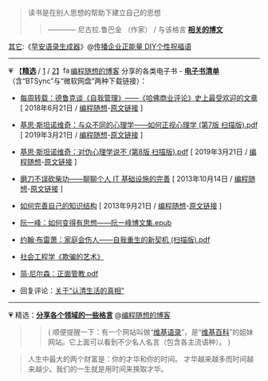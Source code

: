 
>  读书是在别人思想的帮助下建立自己的思想
>> ———— 尼古拉.鲁巴金 （作家）
> / 与该格言 [**相关的博文**](https://program-think.blogspot.com/2013/04/how-to-read-book.html)

[其它](http://www.zaoanyulu.com/):《[早安语录生成器](http://www.xhmbz.com/ZaoAn/index-PC-XH.htm)》@[传播企业正能量 DIY个性祝福语](https://club.dingding.xin/topic/2369/%E7%BE%A4%E6%97%A9%E5%AE%89%E8%AF%AD%E5%BD%95%E7%94%9F%E6%88%90%E5%99%A8-diy%E4%B8%AA%E6%80%A7%E7%A5%9D%E7%A6%8F%E8%AF%AD)

---------------------------------

💗 【[**精选**](https://github.com/taoste/Hello-World/tree/master/eBook/ProgramThink) / [1](https://github.com/taoste/Hello-World/tree/master/GFW/Program-think) / [2](https://github.com/taoste/Hello-World/tree/master/Technical%20File(PDF)/ProgramThink)】<a href="https://program-think.blogspot.com/favicon.ico"><img src="https://camo.githubusercontent.com/a9400ae3811d53dfb3005343b3300f338881070b/68747470733a2f2f70726f6772616d2d7468696e6b2e626c6f6773706f742e636f6d2f66617669636f6e2e69636f" width="15px" height="15px" title="favicon.ico"></a>[编程随想的博客](https://program-think.blogspot.com/) 分享的各类电子书 - [**电子书清单**](https://github.com/programthink/books)（含“BTSync”与“微软网盘”两种下载链接）：

- [每周转载：德鲁克谈《自我管理》——《哈佛商业评论》史上最受欢迎的文章](https://taoste.github.io/Hello-World/eBook/ProgramThink/weekly-share-121.png)  [ 2018年6月21日 / [编程随想](https://program-think.blogspot.com/)-[原文链接](https://program-think.blogspot.com/2018/06/weekly-share-121.html) ]
- [基思·斯坦诺维奇：与众不同的心理学——如何正视心理学 (第7版 扫描版).pdf](https://taoste.github.io/Hello-World/eBook/ProgramThink/%E5%9F%BA%E6%80%9D%C2%B7%E6%96%AF%E5%9D%A6%E8%AF%BA%E7%BB%B4%E5%A5%87%EF%BC%9A%E4%B8%8E%E4%BC%97%E4%B8%8D%E5%90%8C%E7%9A%84%E5%BF%83%E7%90%86%E5%AD%A6%E2%80%94%E2%80%94%E5%A6%82%E4%BD%95%E6%AD%A3%E8%A7%86%E5%BF%83%E7%90%86%E5%AD%A6%20(%E7%AC%AC7%E7%89%88%20%E6%89%AB%E6%8F%8F%E7%89%88).pdf)  [ 2019年3月21日 / [编程随想](https://program-think.blogspot.com/)-[原文链接](https://program-think.blogspot.com/2019/03/Why-Thinking-Hard-So-Hard.html) ]	
- [基思·斯坦诺维奇：对伪心理学说不 (第8版 扫描版).pdf](https://taoste.github.io/Hello-World/eBook/ProgramThink/%E5%9F%BA%E6%80%9D%C2%B7%E6%96%AF%E5%9D%A6%E8%AF%BA%E7%BB%B4%E5%A5%87%EF%BC%9A%E5%AF%B9%E4%BC%AA%E5%BF%83%E7%90%86%E5%AD%A6%E8%AF%B4%E4%B8%8D%20(%E7%AC%AC8%E7%89%88%20%E6%89%AB%E6%8F%8F%E7%89%88).pdf)  [ 2019年3月21日 / [编程随想](https://program-think.blogspot.com/)-[原文链接](https://program-think.blogspot.com/2019/03/Why-Thinking-Hard-So-Hard.html) ]	
- [磨刀不误砍柴功——聊聊个人 IT 基础设施的完善](https://taoste.github.io/Hello-World/eBook/ProgramThink/personal-it-infrastructure.html)  [ 2013年10月14日 / [编程随想](https://program-think.blogspot.com/)-[原文链接](https://program-think.blogspot.com/2013/10/personal-it-infrastructure.html) ]	
- [如何完善自己的知识结构](https://taoste.github.io/Hello-World/eBook/ProgramThink/knowledge-structure.png)  [ 2013年9月21日 / [编程随想](https://program-think.blogspot.com/)-[原文链接](https://program-think.blogspot.com/2013/09/knowledge-structure.html) ]	
- [阮一峰：如何变得有思想——阮一峰博文集.epub](https://taoste.github.io/Hello-World/eBook/ProgramThink/阮一峰：如何变得有思想——阮一峰博文集.epub)
- [约翰·布雷萧：家庭会伤人——自我重生的新契机 (扫描版).pdf](https://taoste.github.io/Hello-World/eBook/ProgramThink/%E7%BA%A6%E7%BF%B0%C2%B7%E5%B8%83%E9%9B%B7%E8%90%A7%EF%BC%9A%E5%AE%B6%E5%BA%AD%E4%BC%9A%E4%BC%A4%E4%BA%BA%E2%80%94%E2%80%94%E8%87%AA%E6%88%91%E9%87%8D%E7%94%9F%E7%9A%84%E6%96%B0%E5%A5%91%E6%9C%BA%20(%E6%89%AB%E6%8F%8F%E7%89%88).pdf)
- [社会工程学《欺骗的艺术》](https://taoste.github.io/Hello-World/eBook/ProgramThink/社会工程学《欺骗的艺术》.pdf) 
- [简·尼尔森：正面管教.pdf](https://taoste.github.io/Hello-World/eBook/ProgramThink/%E7%AE%80%C2%B7%E5%B0%BC%E5%B0%94%E6%A3%AE%EF%BC%9A%E6%AD%A3%E9%9D%A2%E7%AE%A1%E6%95%99.pdf)

- 回复评论：[关于“认清生活的真相”](https://program-think.blogspot.com/2020/06/Linux-Logical-Volume-Manager.html?comment=1592900175011&q=%E7%BC%96%E7%A8%8B%E9%9A%8F%E6%83%B3&scope=comment-author#1592900175011)

---------------------------------

💗  精选：[**分享各个领域的一些格言**](https://program-think.blogspot.com/2014/08/maxim.html) @[编程随想的博客](https://program-think.blogspot.com/)
>>  (  顺便提醒一下：有一个网站叫做“[维基语录](https://www.wikiquote.org/)”，是“[维基百科](https://www.wikipedia.org/)”的姐妹网站。它上面可以看到不少名人名言（包含各主流语种）。 )

> 人生中最大的两个财富是：你的才华和你的时间。
> 才华越来越多而时间越来越少。我们的一生就是用时间来换取才华。
